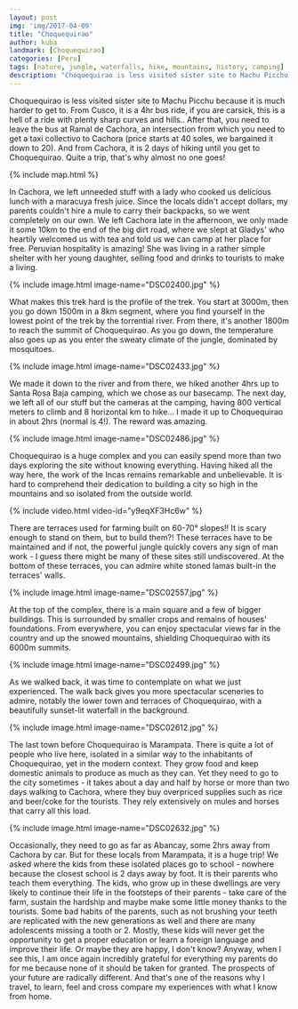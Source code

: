 ```yaml
---
layout: post
img: 'img/2017-04-09'
title: "Choquequirao​"
author: kuba
landmark: [Choquequirao]
categories: [Peru]
tags: [nature, jungle, waterfalls, hike, mountains, history, camping]
description: "Choquequirao is less visited sister site to Machu Picchu because it is much harder to get to. It is a huge complex and you can easily spend more than two days exploring the site. The 4 day hike is an eye into the past as Peruvians sustain the hard life in the mountains even today."
---
```


Choquequirao is less visited sister site to Machu Picchu because it is much harder to get to. From Cusco, it is a 4hr bus ride, if you are carsick, this is a hell of a ride with plenty sharp curves and hills.. After that, you need to leave the bus at Ramal de Cachora, an intersection from which you need to get a taxi collectivo to Cachora (price starts at 40 soles, we bargained it down to 20). And from Cachora, it is 2 days of hiking until you get to Choquequirao. Quite a trip, that's why almost no one goes!

{% include map.html %}

In Cachora, we left unneeded stuff with a lady who cooked us delicious lunch with a maracuya fresh juice. Since the locals didn't accept dollars, my parents couldn't hire a mule to carry their backpacks, so we went completely on our own. We left Cachora late in the afternoon, we only made it some 10km to the end of the big dirt road, where we slept at Gladys' who heartily welcomed us with tea and told us we can camp at her place for free. Peruvian hospitality is amazing! She was living in a rather simple shelter with her young daughter, selling food and drinks to tourists to make a living. 

{% include image.html image-name="DSC02400.jpg" %}

What makes this trek hard is the profile of the trek. You start at 3000m, then you go down 1500m in a 8km segment, where you find yourself in the lowest point of the trek by the torrential river. From there, it's  another 1800m to reach the summit of Choquequirao. As you go down, the temperature also goes up as you enter the sweaty climate of the jungle, dominated by mosquitoes. 

{% include image.html image-name="DSC02433.jpg" %}

We made it down to the river and from there, we hiked another 4hrs up to Santa Rosa Baja camping, which we chose as our basecamp. The next day, we left all of our stuff but the cameras at the camping, having 800 vertical meters to climb and 8 horizontal km to hike... I made it up to Choquequirao in about 2hrs (normal is 4!). The reward was amazing.

{% include image.html image-name="DSC02486.jpg" %}

Choquequirao is a huge complex and you can easily spend more than two days exploring the site without knowing everything. Having hiked all the way here, the work of the Incas remains remarkable and unbelievable. It is hard to comprehend their dedication to building a city so high in the mountains and so isolated from the outside world.

{% include video.html video-id="y9eqXF3Hc6w" %}

There are terraces used for farming built on 60-70° slopes!! It is scary enough to stand on them, but to build them?! These terraces have to be maintained and if not, the powerful jungle quickly covers any sign of man work - I guess there might be many of these sites still undiscovered. At the bottom of these terraces, you can admire white stoned lamas built-in the terraces' walls. 

{% include image.html image-name="DSC02557.jpg" %}

At the top of the complex, there is a main square and a few of bigger buildings. This is surrounded by smaller crops and remains of houses' foundations. From everywhere, you can enjoy spectacular views far in the country and up the snowed mountains, shielding Choquequirao with its 6000m summits. 

{% include image.html image-name="DSC02499.jpg" %}

As we walked back, it was time to contemplate on what we just experienced. The walk back gives you more spectacular sceneries to admire, notably the lower town and terraces of Choquequirao, with a beautifully sunset-lit waterfall in the background. 

{% include image.html image-name="DSC02612.jpg" %}

The last town before Choquequirao is Marampata. There is quite a lot of people who live here, isolated in a similar way to the inhabitants of Choquequirao, yet in the modern context. They grow food and keep domestic animals to produce as much as they can. Yet they need to go to the city sometimes - it takes about a day and half by horse or more than two days walking to Cachora, where they buy overpriced supplies such as rice and beer/coke for the tourists. They rely extensively on mules and horses that carry all this load.

{% include image.html image-name="DSC02632.jpg" %}

Occasionally, they need to go as far as Abancay, some 2hrs away from Cachora by car. But for these locals from Marampata, it is a huge trip! We asked where the kids from these isolated places go to school - nowhere because the closest school is 2 days away by foot. It is their parents who teach them everything. The kids, who grow up in these dwellings are very likely to continue their life in the footsteps of their parents - take care of the farm, sustain the hardship and maybe make some little money thanks to the tourists. Some bad habits of the parents, such as not brushing your teeth are replicated with the new generations as well and there are many adolescents missing a tooth or 2. Mostly, these kids will never get the opportunity to get a proper education or learn a foreign language and improve their life. Or maybe they are happy, I don't know? Anyway, when I see this, I am once again incredibly grateful for everything my parents do for me because none of it should be taken for granted. The prospects of your future are radically different. And that's one of the reasons why I travel, to learn, feel and cross compare my experiences with what I know from home.


